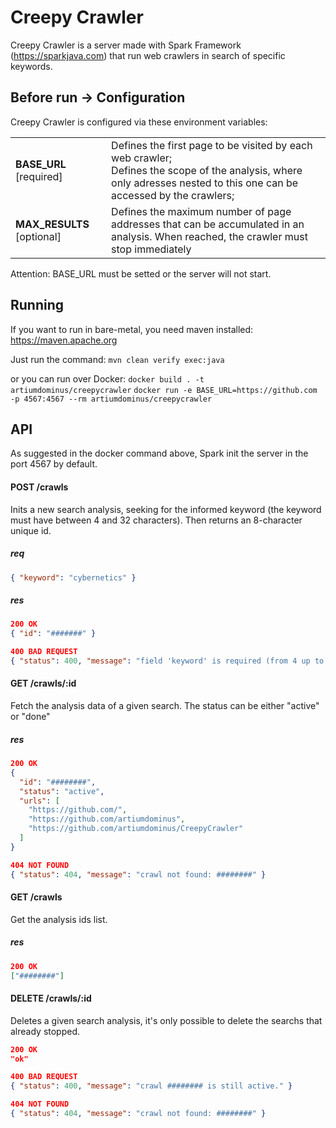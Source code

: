 # Creepy Crawler

Creepy Crawler is a server made with Spark Framework (https://sparkjava.com) that run web crawlers in search of specific keywords.

## Before run -> Configuration

Creepy Crawler is configured via these environment variables:

<table>
<tr>
  <td><b>BASE_URL</b> [required]</td>
  <td>Defines the first page to be visited by each web crawler;<br>Defines the scope of the analysis, where only adresses nested to this one can be accessed by the crawlers;</td>
</tr>
<tr>
  <td><b>MAX_RESULTS</b> [optional]</td>
  <td>Defines the maximum number of page addresses that can be accumulated in an analysis. When reached, the crawler must stop immediately</td>
</tr>
</table>

Attention: BASE_URL must be setted or the server will not start.

## Running

If you want to run in bare-metal, you need maven installed: https://maven.apache.org

Just run the command: `mvn clean verify exec:java`

or you can run over Docker:
`docker build . -t artiumdominus/creepycrawler`
`docker run -e BASE_URL=https://github.com -p 4567:4567 --rm artiumdominus/creepycrawler`

## API

As suggested in the docker command above, Spark init the server in the port 4567 by default.

#### POST /crawls
Inits a new search analysis, seeking for the informed keyword (the keyword must have between 4 and 32 characters). Then returns an 8-character unique id.

##### req
```json
{ "keyword": "cybernetics" }
```

##### res
```json
200 OK
{ "id": "#######" }
```

```json
400 BAD REQUEST
{ "status": 400, "message": "field 'keyword' is required (from 4 up to 32 chars)" }
```

#### GET /crawls/:id
Fetch the analysis data of a given search. The status can be either "active" or "done"

##### res
```json
200 OK
{
  "id": "########",
  "status": "active",
  "urls": [
    "https://github.com/",
    "https://github.com/artiumdominus",
    "https://github.com/artiumdominus/CreepyCrawler"
  ]
}
```

```json
404 NOT FOUND
{ "status": 404, "message": "crawl not found: ########" }
```

#### GET /crawls

Get the analysis ids list.

##### res
```json
200 OK
["########"]
```

#### DELETE /crawls/:id
Deletes a given search analysis, it's only possible to delete the searchs that already stopped.

```json
200 OK
"ok"
```

```json
400 BAD REQUEST
{ "status": 400, "message": "crawl ######## is still active." }
```

```json
404 NOT FOUND
{ "status": 404, "message": "crawl not found: ########" }
```